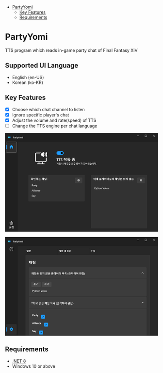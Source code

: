 - [PartyYomi](#partyyomi)
  - [Key Features](#key-features)
  - [Requirements](#requirements)

# PartyYomi

TTS program which reads in-game party chat of Final Fantasy XIV

## Supported UI Language

- English (en-US)
- Korean (ko-KR)

## Key Features

* [X] Choose which chat channel to listen
* [X] Ignore specific player's chat
* [X] Adjust the volume and rate(speed) of TTS
* [ ] Change the TTS engine per chat language

![demo01](rsc/demo01.PNG)

![demo02](rsc/demo02.PNG)

## Requirements

* [.NET 8](https://dotnet.microsoft.com/ko-kr/download/dotnet/8.0)
* Windows 10 or above
